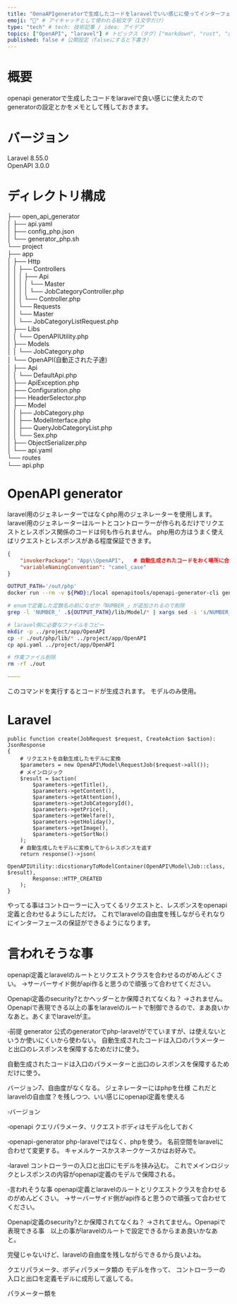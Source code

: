 ```yaml
---
title: "OenaAPIgeneratorで生成したコードをlaravelでいい感じに使ってインターフェースを守る" # 記事のタイトル
emoji: "👶" # アイキャッチとして使われる絵文字（1文字だけ）
type: "tech" # tech: 技術記事 / idea: アイデア
topics: ["OpenAPI", "laravel"] # トピックス（タグ）["markdown", "rust", "aws"]のように指定する
published: false # 公開設定（falseにすると下書き）
---
```


# 概要
openapi generatorで生成したコードをlaravelで良い感じに使えたので  
generatorの設定とかをメモとして残しておきます。  

# バージョン
Laravel 8.55.0  
OpenAPI 3.0.0  


# ディレクトリ構成
├── open_api_generator  
│   ├── api.yaml  
│   ├── config_php.json  
│   └── generator_php.sh  
└── project  
    ├── app  
    │   ├── Http  
    │   │   ├── Controllers  
    │   │   │   ├── Api  
    │   │   │   │   └── Master  
    │   │   │   │       └── JobCategoryController.php  
    │   │   │   └── Controller.php  
    │   │   └── Requests  
    │   │       └── Master  
    │   │           └── JobCategoryListRequest.php  
    │   ├── Libs  
    │   │   └── OpenAPIUtility.php  
    │   ├── Models  
    │   │   └── JobCategory.php  
    │   └── OpenAPI(自動正された子達)  
    │       ├── Api  
    │       │   └── DefaultApi.php  
    │       ├── ApiException.php  
    │       ├── Configuration.php  
    │       ├── HeaderSelector.php  
    │       ├── Model  
    │       │   ├── JobCategory.php  
    │       │   ├── ModelInterface.php  
    │       │   ├── QueryJobCategoryList.php  
    │       │   └── Sex.php  
    │       ├── ObjectSerializer.php  
    │       └── api.yaml  
    └── routes  
        └── api.php  


# OpenAPI generator
laravel用のジェネレーターではなくphp用のジェネレーターを使用します。
laravel用のジェネレーターはルートとコントローラーが作られるだけでリクエストとレスポンス関係のコードは何も作られません。
php用の方はうまく使えばリクエストとレスポンスがある程度保証できます。

```config_php.json
{
    "invokerPackage": "App\\OpenAPI",   # 自動生成されたコードをおく場所に合わせて変更してください。
    "variableNamingConvention": "camel_case"
}
```

```php_generator.sh
OUTPUT_PATH='/out/php'
docker run --rm -v ${PWD}:/local openapitools/openapi-generator-cli generate -i /local/api.yaml -g php -o /local${OUTPUT_PATH} -c /local/config_php.json

# enumで定義した定数名の前になぜか「NUMBER_」が追加されるので削除
grep -l 'NUMBER_' .${OUTPUT_PATH}/lib/Model/* | xargs sed -i 's/NUMBER_//g'

# laravel側に必要なファイルをコピー
mkdir -p ../project/app/OpenAPI
cp -r ./out/php/lib/* ../project/app/OpenAPI
cp api.yaml ../project/app/OpenAPI

# 作業ファイル削除
rm -rf ./out
```

```api.yaml
~~~~
```
このコマンドを実行するとコードが生成されます。
モデルのみ使用。


# Laravel
```JobController.php
public function create(JobRequest $request, CreateAction $action): JsonResponse
{
    # リクエストを自動生成したモデルに変換
    $parameters = new OpenAPI\Model\RequestJob($request->all());
    # メインロジック
    $result = $action(
        $parameters->getTitle(),
        $parameters->getContent(),
        $parameters->getAttention(),
        $parameters->getJobCategoryId(),
        $parameters->getPrice(),
        $parameters->getWelfare(),
        $parameters->getHoliday(),
        $parameters->getImage(),
        $parameters->getSortNo()
    );
    # 自動生成したモデルに変換してからレスポンスを返す
    return response()->json(
        OpenAPIUtility::dicstionaryToModelContainer(OpenAPI\Model\Job::class, $result),
        Response::HTTP_CREATED
    );
}
```
やってる事はコントローラーに入ってくるリクエストと、レスポンスをopenapi定義と合わせるようにしただけ。
これでlaravelの自由度を残しながらそれなりにインターフェースの保証ができるようになります。

# 言われそうな事
openapi定義とlaravelのルートとリクエストクラスを合わせるのがめんどくさい。
→サーバーサイド側がapi作ると思うので頑張って合わせてください。

Openapi定義のsecurity?とかヘッダーとか保障されてなくね？
→されません。Openapiで表現できる以上の事をlaravelのルートで制御できるので、まあ良いかなあと。あくまでlaravelが主。





▫️前提
generator
公式のgeneratorでphp-laravelがでていますが、は使えないというか使いにくいから使わない。
自動生成されたコードは入口のパラメーターと出口のレスポンスを保障するためだけに使う。



自動生成されたコードは入口のパラメーターと出口のレスポンスを保障するためだけに使う。

バージョン7、自由度がなくなる。
ジェネレーターにはphpを仕様
これだとlaravelの自由度？を残しつつ、いい感じにopenapi定義を使える

▫️バージョン

▫️openapi
クエリパラメータ、リクエストボディはモデル化しておく

▫️openapi-generator
php-laravelではなく、phpを使う。
名前空間をlaravelに合わせて変更する。
キャメルケースかスネークケースかはお好みで。

▫️laravel
コントローラーの入口と出口にモデルを挟み込む。
これでメインロジックとレスポンスの内容がopenapi定義のモデルで保障される。

▫️言われそうな事
openapi定義とlaravelのルートとリクエストクラスを合わせるのがめんどくさい。
→サーバーサイド側がapi作ると思うので頑張って合わせてください。

Openapi定義のsecurity?とか保障されてなくね？
→されてません。Openapiで表現できる事　以上の事がlaravelのルートで設定できるからまあ良いかなあと。

完璧じゃないけど、laravelの自由度を残しながらできるから良いよね。

クエリパラメータ、ボディパラメータ類の
モデルを作って、
コントローラーの入口と出口を定義モデルに成形して返してる。

パラメーター類を
